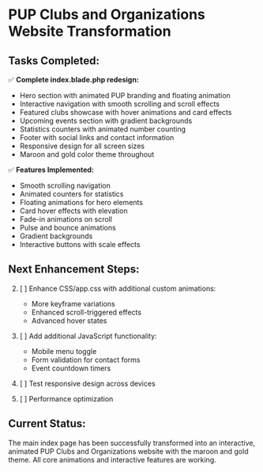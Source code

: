 # PUP Clubs and Organizations Website Transformation

## Tasks Completed:

✅ **Complete index.blade.php redesign:**
- Hero section with animated PUP branding and floating animation
- Interactive navigation with smooth scrolling and scroll effects
- Featured clubs showcase with hover animations and card effects
- Upcoming events section with gradient backgrounds
- Statistics counters with animated number counting
- Footer with social links and contact information
- Responsive design for all screen sizes
- Maroon and gold color theme throughout

✅ **Features Implemented:**
- Smooth scrolling navigation
- Animated counters for statistics
- Floating animations for hero elements
- Card hover effects with elevation
- Fade-in animations on scroll
- Pulse and bounce animations
- Gradient backgrounds
- Interactive buttons with scale effects

## Next Enhancement Steps:

2. [ ] Enhance CSS/app.css with additional custom animations:
   - More keyframe variations
   - Enhanced scroll-triggered effects
   - Advanced hover states

3. [ ] Add additional JavaScript functionality:
   - Mobile menu toggle
   - Form validation for contact forms
   - Event countdown timers

4. [ ] Test responsive design across devices
5. [ ] Performance optimization

## Current Status:
The main index page has been successfully transformed into an interactive, animated PUP Clubs and Organizations website with the maroon and gold theme. All core animations and interactive features are working.
